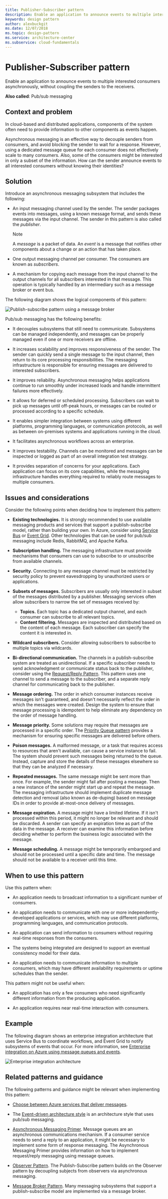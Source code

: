 ```yaml
---
title: Publisher-Subscriber pattern
description: Enable an application to announce events to multiple interested consumers asynchronously.
keywords: design pattern
author: alexbuckgit
ms.date: 12/07/2018
ms.topic: design-pattern
ms.service: architecture-center
ms.subservice: cloud-fundamentals
---
```


# Publisher-Subscriber pattern

Enable an application to announce events to multiple interested consumers asynchronously, without coupling the senders to the receivers.

**Also called**: Pub/sub messaging

## Context and problem

In cloud-based and distributed applications, components of the system often need to provide information to other components as events happen.

Asynchronous messaging is an effective way to decouple senders from consumers, and avoid blocking the sender to wait for a response. However, using a dedicated message queue for each consumer does not effectively scale to many consumers. Also, some of the consumers might be interested in only a subset of the information. How can the sender announce events to all interested consumers without knowing their identities?

## Solution

Introduce an asynchronous messaging subsystem that includes the following:

- An input messaging channel used by the sender. The sender packages events into messages, using a known message format, and sends these messages via the input channel. The sender in this pattern is also called the *publisher*.

  > [!NOTE]
  > A *message* is a packet of data. An *event* is a message that notifies other components about a change or an action that has taken place.

- One output messaging channel per consumer. The consumers are known as *subscribers*.

- A mechanism for copying each message from the input channel to the output channels for all subscribers interested in that message. This operation is typically handled by an intermediary such as a message broker or event bus.

The following diagram shows the logical components of this pattern:

![Publish-subscribe pattern using a message broker](./_images/publish-subscribe.png)

Pub/sub messaging has the following benefits:

- It decouples subsystems that still need to communicate. Subsystems can be managed independently, and messages can be properly managed even if one or more receivers are offline.

- It increases scalability and improves responsiveness of the sender. The sender can quickly send a single message to the input channel, then return to its core processing responsibilities. The messaging infrastructure is responsible for ensuring messages are delivered to interested subscribers.

- It improves reliability. Asynchronous messaging helps applications continue to run smoothly under increased loads and handle intermittent failures more effectively.

- It allows for deferred or scheduled processing. Subscribers can wait to pick up messages until off-peak hours, or messages can be routed or processed according to a specific schedule.

- It enables simpler integration between systems using different platforms, programming languages, or communication protocols, as well as between on-premises systems and applications running in the cloud.

- It facilitates asynchronous workflows across an enterprise.

- It improves testability. Channels can be monitored and messages can be inspected or logged as part of an overall integration test strategy.

- It provides separation of concerns for your applications. Each application can focus on its core capabilities, while the messaging infrastructure handles everything required to reliably route messages to multiple consumers.

## Issues and considerations

Consider the following points when deciding how to implement this pattern:

- **Existing technologies.** It is strongly recommended to use available messaging products and services that support a publish-subscribe model, rather than building your own. In Azure, consider using [Service Bus](/azure/service-bus-messaging/) or [Event Grid](/azure/event-grid/). Other technologies that can be used for pub/sub messaging include Redis, RabbitMQ, and Apache Kafka.

- **Subscription handling.** The messaging infrastructure must provide mechanisms that consumers can use to subscribe to or unsubscribe from available channels.

- **Security.** Connecting to any message channel must be restricted by security policy to prevent eavesdropping by unauthorized users or applications.

- **Subsets of messages.** Subscribers are usually only interested in subset of the messages distributed by a publisher. Messaging services often allow subscribers to narrow the set of messages received by:

  - **Topics.** Each topic has a dedicated output channel, and each consumer can subscribe to all relevant topics.
  - **Content filtering.** Messages are inspected and distributed based on the content of each message. Each subscriber can specify the content it is interested in.

- **Wildcard subscribers.** Consider allowing subscribers to subscribe to multiple topics via wildcards.

- **Bi-directional communication.** The channels in a publish-subscribe system are treated as unidirectional. If a specific subscriber needs to send acknowledgment or communicate status back to the publisher, consider using the [Request/Reply Pattern](http://www.enterpriseintegrationpatterns.com/patterns/messaging/RequestReply.html). This pattern uses one channel to send a message to the subscriber, and a separate reply channel for communicating back to the publisher.

- **Message ordering.** The order in which consumer instances receive messages isn't guaranteed, and doesn't necessarily reflect the order in which the messages were created. Design the system to ensure that message processing is idempotent to help eliminate any dependency on the order of message handling.

- **Message priority.** Some solutions may require that messages are processed in a specific order. The [Priority Queue pattern](priority-queue.md) provides a mechanism for ensuring specific messages are delivered before others.

- **Poison messages.** A malformed message, or a task that requires access to resources that aren't available, can cause a service instance to fail. The system should prevent such messages being returned to the queue. Instead, capture and store the details of these messages elsewhere so that they can be analyzed if necessary.

- **Repeated messages.** The same message might be sent more than once. For example, the sender might fail after posting a message. Then a new instance of the sender might start up and repeat the message. The messaging infrastructure should implement duplicate message detection and removal (also known as de-duping) based on message IDs in order to provide at-most-once delivery of messages.

- **Message expiration.** A message might have a limited lifetime. If it isn't processed within this period, it might no longer be relevant and should be discarded. A sender can specify an expiration time as part of the data in the message. A receiver can examine this information before deciding whether to perform the business logic associated with the message.

- **Message scheduling.** A message might be temporarily embargoed and should not be processed until a specific date and time. The message should not be available to a receiver until this time.

## When to use this pattern

Use this pattern when:

- An application needs to broadcast information to a significant number of consumers.

- An application needs to communicate with one or more independently-developed applications or services, which may use different platforms, programming languages, and communication protocols.

- An application can send information to consumers without requiring real-time responses from the consumers.

- The systems being integrated are designed to support an eventual consistency model for their data.

- An application needs to communicate information to multiple consumers, which may have different availability requirements or uptime schedules than the sender.

This pattern might not be useful when:

- An application has only a few consumers who need significantly different information from the producing application.

- An application requires near real-time interaction with consumers.

## Example

The following diagram shows an enterprise integration architecture that uses Service Bus to coordinate workflows, and Event Grid to notify subsystems of events that occur.
For more information, see [Enterprise integration on Azure using message queues and events](../reference-architectures/enterprise-integration/queues-events.md).

![Enterprise integration architecture](../reference-architectures/enterprise-integration/_images/enterprise-integration-queues-events.png)

## Related patterns and guidance

The following patterns and guidance might be relevant when implementing this pattern:

- [Choose between Azure services that deliver messages](/azure/event-grid/compare-messaging-services).

- The [Event-driven architecture style](../guide/architecture-styles/event-driven.md) is an architecture style that uses pub/sub messaging.

- [Asynchronous Messaging Primer](/previous-versions/msp-n-p/dn589781(v=pandp.10)). Message queues are an asynchronous communications mechanism. If a consumer service needs to send a reply to an application, it might be necessary to implement some form of response messaging. The Asynchronous Messaging Primer provides information on how to implement request/reply messaging using message queues.

- [Observer Pattern](https://en.wikipedia.org/wiki/Observer_pattern). The Publish-Subscribe pattern builds on the Observer pattern by decoupling subjects from observers via asynchronous messaging.

- [Message Broker Pattern](https://en.wikipedia.org/wiki/Message_broker). Many messaging subsystems that support a publish-subscribe model are implemented via a message broker.